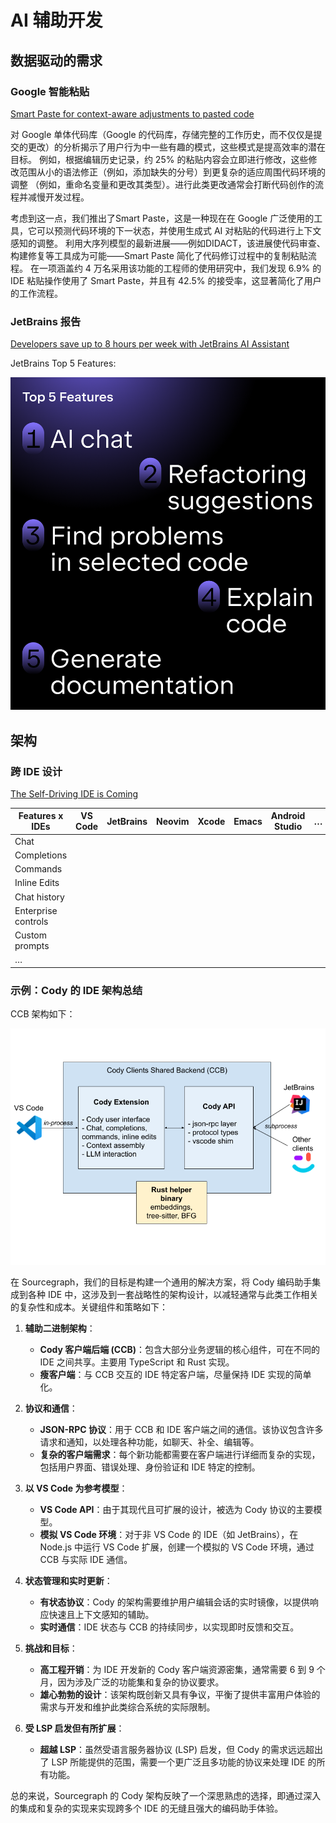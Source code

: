 # AI 辅助开发

## 数据驱动的需求

### Google 智能粘贴

[Smart Paste for context-aware adjustments to pasted code](https://research.google/blog/smart-paste-for-context-aware-adjustments-to-pasted-code/)

对 Google 单体代码库（Google 的代码库，存储完整的工作历史，而不仅仅是提交的更改）的分析揭示了用户行为中一些有趣的模式，这些模式是提高效率的潜在目标。
例如，根据编辑历史记录，约 25% 的粘贴内容会立即进行修改，这些修改范围从小的语法修正（例如，添加缺失的分号）到更复杂的适应周围代码环境的调整
（例如，重命名变量和更改其类型）。进行此类更改通常会打断代码创作的流程并减慢开发过程。

考虑到这一点，我们推出了Smart Paste，这是一种现在在 Google 广泛使用的工具，它可以预测代码环境的下一状态，并使用生成式 AI 对粘贴的代码进行上下文感知的调整。
利用大序列模型的最新进展——例如DIDACT，该进展使代码审查、构建修复等工具成为可能——Smart Paste 简化了代码修订过程中的复制粘贴流程。
在一项涵盖约 4 万名采用该功能的工程师的使用研究中，我们发现 6.9% 的 IDE 粘贴操作使用了 Smart Paste，并且有 42.5% 的接受率，这显著简化了用户的工作流程。

### JetBrains 报告

[Developers save up to 8 hours per week with JetBrains AI Assistant](https://blog.jetbrains.com/ai/2024/04/developers-save-up-to-8-hours-per-week-with-jetbrains-ai-assistant/)

JetBrains Top 5 Features:

![](images/JetBrains-top-5-features.png)

## 架构

### 跨 IDE 设计

[The Self-Driving IDE is Coming](https://sourcegraph.com/blog/the-self-driving-ide-is-coming)

| Features x IDEs     | VS Code | JetBrains | Neovim | Xcode | Emacs | Android Studio | … |
|---------------------|---------|-----------|--------|-------|-------|----------------|---|
| Chat                |         |           |        |       |       |                |   |
| Completions         |         |           |        |       |       |                |   |
| Commands            |         |           |        |       |       |                |   |
| Inline Edits        |         |           |        |       |       |                |   |
| Chat history        |         |           |        |       |       |                |   |
| Enterprise controls |         |           |        |       |       |                |   |
| Custom prompts      |         |           |        |       |       |                |   |
| …                   |         |           |        |       |       |                |   |

### 示例：Cody 的 IDE 架构总结

CCB 架构如下：

![Cody 架构示例](images/cody-client-backend.png)

在 Sourcegraph，我们的目标是构建一个通用的解决方案，将 Cody 编码助手集成到各种 IDE
中，这涉及到一套战略性的架构设计，以减轻通常与此类工作相关的复杂性和成本。关键组件和策略如下：

1. **辅助二进制架构**：
    - **Cody 客户端后端 (CCB)**：包含大部分业务逻辑的核心组件，可在不同的 IDE 之间共享。主要用 TypeScript 和 Rust 实现。
    - **瘦客户端**：与 CCB 交互的 IDE 特定客户端，尽量保持 IDE 实现的简单化。

2. **协议和通信**：
    - **JSON-RPC 协议**：用于 CCB 和 IDE 客户端之间的通信。该协议包含许多请求和通知，以处理各种功能，如聊天、补全、编辑等。
    - **复杂的客户端需求**：每个新功能都需要在客户端进行详细而复杂的实现，包括用户界面、错误处理、身份验证和 IDE 特定的控制。

3. **以 VS Code 为参考模型**：
    - **VS Code API**：由于其现代且可扩展的设计，被选为 Cody 协议的主要模型。
    - **模拟 VS Code 环境**：对于非 VS Code 的 IDE（如 JetBrains），在 Node.js 中运行 VS Code 扩展，创建一个模拟的 VS Code
      环境，通过 CCB 与实际 IDE 通信。

4. **状态管理和实时更新**：
    - **有状态协议**：Cody 的架构需要维护用户编辑会话的实时镜像，以提供响应快速且上下文感知的辅助。
    - **实时通信**：IDE 状态与 CCB 的持续同步，以实现即时反馈和交互。

5. **挑战和目标**：
    - **高工程开销**：为 IDE 开发新的 Cody 客户端资源密集，通常需要 6 到 9 个月，因为涉及广泛的功能集和复杂的协议要求。
    - **雄心勃勃的设计**：该架构既创新又具有争议，平衡了提供丰富用户体验的需求与开发和维护此类综合系统的实际限制。

6. **受 LSP 启发但有所扩展**：
    - **超越 LSP**：虽然受语言服务器协议 (LSP) 启发，但 Cody 的需求远远超出了 LSP 所能提供的范围，需要一个更广泛且多功能的协议来处理
      IDE 的所有功能。

总的来说，Sourcegraph 的 Cody 架构反映了一个深思熟虑的选择，即通过深入的集成和复杂的实现来实现跨多个 IDE 的无缝且强大的编码助手体验。
